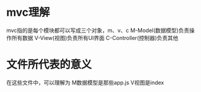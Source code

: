 # mvc理解
mvc指的是每个模块都可以写成三个对象，m、v、c
M-Model(数据模型)负责操作所有数据
V-View(视图)负责所有UI界面
C-Controller(控制器)负责其他
# 文件所代表的意义
在这些文件中，可以理解为
M数据模型是那些app.js
V视图是index
